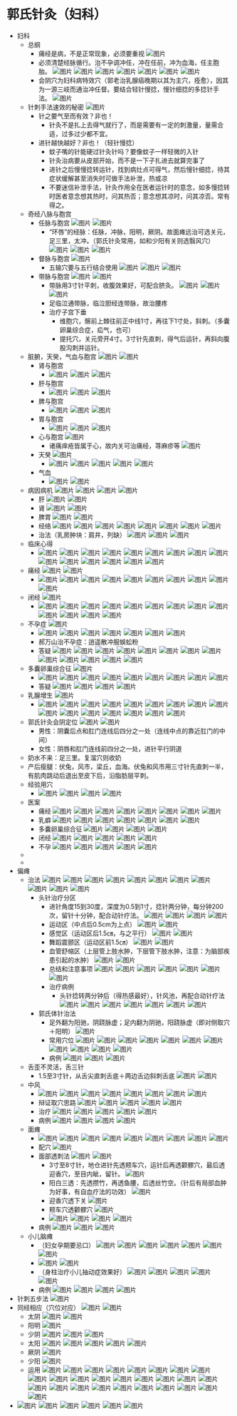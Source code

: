 # 郭氏针灸（妇科）
- 妇科
    - 总纲
        - 痛经是病，不是正常现象，必须要重视 ![图片](./郭氏针灸（妇科）-幕布图片-85966-883937.jpg)
        - 必须清楚经脉循行。治不孕调冲任，冲在任前，冲为血海，任主胞胎。 ![图片](./郭氏针灸（妇科）-幕布图片-768857-768900.jpg) ![图片](./郭氏针灸（妇科）-幕布图片-802161-629743.jpg) ![图片](./郭氏针灸（妇科）-幕布图片-327143-88793.jpg) ![图片](./郭氏针灸（妇科）-幕布图片-656894-501645.jpg) ![图片](./郭氏针灸（妇科）-幕布图片-5826-81701.jpg) ![图片](./郭氏针灸（妇科）-幕布图片-553950-894160.jpg) ![图片](./郭氏针灸（妇科）-幕布图片-610021-557538.jpg)
        - 会阴穴为妇科病特效穴（郭老治乳腺癌晚期以其为主穴，痊愈），因其为一源三岐而通治冲任督。要结合轻针慢捻，慢针细捻的多捻针手法。 ![图片](./郭氏针灸（妇科）-幕布图片-629036-282491.jpg)
    - 针刺手法速效的秘密 ![图片](./郭氏针灸（妇科）-幕布图片-965902-446907.jpg)
        - 针之要气至而有效？非也！
            - 针灸不是扎上去得气就行了，而是需要有一定的刺激量，量需合适，过多过少都不宜。
        - 进针越快越好？非也！（轻针慢捻）
            - 蚊子嘴的针能硬过针灸针吗？要像蚊子一样轻微的入针
            - 针灸治病要从皮部开始，而不是一下子扎进去就算完事了
            - 进针之后慢慢捻转运针，找到病灶点可得气，然后慢针细捻，待其症状缓解甚至消失时可做手法补泄，热或凉
            - 不要迷信补泄手法，针灸作用全在医者运针时的意念，如多慢捻转时医者意念想其热时，问其热否；意念想其凉时，问其凉否。常有得之。
    - 奇经八脉与胞宫
        - 任脉与胞宫 ![图片](./郭氏针灸（妇科）-幕布图片-255112-668939.jpg) ![图片](./郭氏针灸（妇科）-幕布图片-900230-34916.jpg)
            - “环唇”的经脉：任脉，冲脉，阳明，厥阴。故面瘫远治可选关元，足三里，太冲。（郭氏针灸常用，如和少阳有关则选翳风穴） ![图片](./郭氏针灸（妇科）-幕布图片-977550-695657.jpg) ![图片](./郭氏针灸（妇科）-幕布图片-903825-943299.jpg) ![图片](./郭氏针灸（妇科）-幕布图片-339833-519551.jpg)
        - 督脉与胞宫 ![图片](./郭氏针灸（妇科）-幕布图片-948884-694827.jpg)
            - 五输穴要与五行结合使用 ![图片](./郭氏针灸（妇科）-幕布图片-676573-298447.jpg) ![图片](./郭氏针灸（妇科）-幕布图片-393577-618305.jpg) ![图片](./郭氏针灸（妇科）-幕布图片-905294-627152.jpg)
        - 带脉与胞宫 ![图片](./郭氏针灸（妇科）-幕布图片-367441-369649.jpg) ![图片](./郭氏针灸（妇科）-幕布图片-927205-516786.jpg)
            - 带脉用3寸针平刺，收腹效果好，可配合脐灸。 ![图片](./郭氏针灸（妇科）-幕布图片-413043-635270.jpg) ![图片](./郭氏针灸（妇科）-幕布图片-842757-551872.jpg) ![图片](./郭氏针灸（妇科）-幕布图片-336650-530934.jpg)
            - 足临泣通带脉，临泣胆经连带脉，故治腰疼
            - 治疗子宫下垂
                - 维胞穴，髂前上棘往前正中线1寸，再往下1寸处，斜刺。（多囊卵巢综合症，疝气，也可）
                - 提托穴，关元旁开4寸。3寸针先直刺，得气后运针，再斜向腹股沟刺并运针。
    - 脏腑，天癸，气血与胞宫 ![图片](./郭氏针灸（妇科）-幕布图片-525735-928159.jpg) ![图片](./郭氏针灸（妇科）-幕布图片-43799-948769.jpg)
        - 肾与胞宫
            -  ![图片](./郭氏针灸（妇科）-幕布图片-63794-102768.jpg) ![图片](./郭氏针灸（妇科）-幕布图片-550954-697473.jpg) ![图片](./郭氏针灸（妇科）-幕布图片-409051-391409.jpg)
        - 肝与胞宫
            -  ![图片](./郭氏针灸（妇科）-幕布图片-196403-28237.jpg) ![图片](./郭氏针灸（妇科）-幕布图片-760646-651677.jpg) ![图片](./郭氏针灸（妇科）-幕布图片-411847-92199.jpg)
        - 脾与胞宫
            -  ![图片](./郭氏针灸（妇科）-幕布图片-554970-596482.jpg) ![图片](./郭氏针灸（妇科）-幕布图片-592158-756475.jpg) ![图片](./郭氏针灸（妇科）-幕布图片-705523-536792.jpg)
        - 胃与胞宫
            -  ![图片](./郭氏针灸（妇科）-幕布图片-208291-609249.jpg) ![图片](./郭氏针灸（妇科）-幕布图片-543367-932775.jpg) ![图片](./郭氏针灸（妇科）-幕布图片-353060-244548.jpg)
        - 心与胞宫 ![图片](./郭氏针灸（妇科）-幕布图片-255331-498485.jpg)
            - 诸痛痒疮皆属于心，故内关可治痛经，荨麻疹等 ![图片](./郭氏针灸（妇科）-幕布图片-890206-908651.jpg)
        - 天癸 ![图片](./郭氏针灸（妇科）-幕布图片-408176-149795.jpg)
            -  ![图片](./郭氏针灸（妇科）-幕布图片-49365-375288.jpg) ![图片](./郭氏针灸（妇科）-幕布图片-202823-906641.jpg) ![图片](./郭氏针灸（妇科）-幕布图片-369559-731742.jpg) ![图片](./郭氏针灸（妇科）-幕布图片-133326-839969.jpg) ![图片](./郭氏针灸（妇科）-幕布图片-839008-13723.jpg)
        - 气血
            -  ![图片](./郭氏针灸（妇科）-幕布图片-680367-42092.jpg) ![图片](./郭氏针灸（妇科）-幕布图片-682379-371561.jpg)
    - 病因病机 ![图片](./郭氏针灸（妇科）-幕布图片-576829-190934.jpg) ![图片](./郭氏针灸（妇科）-幕布图片-535163-272930.jpg) ![图片](./郭氏针灸（妇科）-幕布图片-528864-537875.jpg) ![图片](./郭氏针灸（妇科）-幕布图片-231964-594717.jpg)
        - 肝 ![图片](./郭氏针灸（妇科）-幕布图片-561155-514577.jpg) ![图片](./郭氏针灸（妇科）-幕布图片-890060-523793.jpg)
        - 肾 ![图片](./郭氏针灸（妇科）-幕布图片-64124-318012.jpg) ![图片](./郭氏针灸（妇科）-幕布图片-6831-444644.jpg)
        - 脾胃 ![图片](./郭氏针灸（妇科）-幕布图片-565677-504861.jpg) ![图片](./郭氏针灸（妇科）-幕布图片-833039-207685.jpg)
        - 经络 ![图片](./郭氏针灸（妇科）-幕布图片-519584-166198.jpg) ![图片](./郭氏针灸（妇科）-幕布图片-528791-30663.jpg) ![图片](./郭氏针灸（妇科）-幕布图片-129227-715727.jpg) ![图片](./郭氏针灸（妇科）-幕布图片-301869-132083.jpg) ![图片](./郭氏针灸（妇科）-幕布图片-189946-942273.jpg) ![图片](./郭氏针灸（妇科）-幕布图片-66109-410690.jpg) ![图片](./郭氏针灸（妇科）-幕布图片-331063-419520.jpg) ![图片](./郭氏针灸（妇科）-幕布图片-671017-754556.jpg)
        - 治法（乳房肿块：肩井，列缺） ![图片](./郭氏针灸（妇科）-幕布图片-423333-928592.jpg) ![图片](./郭氏针灸（妇科）-幕布图片-626501-408280.jpg) ![图片](./郭氏针灸（妇科）-幕布图片-853145-299473.jpg)
    - 临床心得
        -  ![图片](./郭氏针灸（妇科）-幕布图片-235881-142709.jpg) ![图片](./郭氏针灸（妇科）-幕布图片-774817-76919.jpg) ![图片](./郭氏针灸（妇科）-幕布图片-803899-652013.jpg) ![图片](./郭氏针灸（妇科）-幕布图片-851459-419930.jpg) ![图片](./郭氏针灸（妇科）-幕布图片-861172-782635.jpg) ![图片](./郭氏针灸（妇科）-幕布图片-979135-407392.jpg) ![图片](./郭氏针灸（妇科）-幕布图片-815633-26998.jpg) ![图片](./郭氏针灸（妇科）-幕布图片-282530-386391.jpg) ![图片](./郭氏针灸（妇科）-幕布图片-468055-841085.jpg) ![图片](./郭氏针灸（妇科）-幕布图片-307947-415215.jpg) ![图片](./郭氏针灸（妇科）-幕布图片-524870-560701.jpg) ![图片](./郭氏针灸（妇科）-幕布图片-15722-733105.jpg) ![图片](./郭氏针灸（妇科）-幕布图片-262969-391331.jpg) ![图片](./郭氏针灸（妇科）-幕布图片-172686-317789.jpg) ![图片](./郭氏针灸（妇科）-幕布图片-605178-354893.jpg)
    - 痛经 ![图片](./郭氏针灸（妇科）-幕布图片-839287-920197.jpg) ![图片](./郭氏针灸（妇科）-幕布图片-913934-383791.jpg)
        -  ![图片](./郭氏针灸（妇科）-幕布图片-518038-635207.jpg) ![图片](./郭氏针灸（妇科）-幕布图片-898157-106373.jpg) ![图片](./郭氏针灸（妇科）-幕布图片-260509-39014.jpg) ![图片](./郭氏针灸（妇科）-幕布图片-497274-94023.jpg) ![图片](./郭氏针灸（妇科）-幕布图片-143703-653885.jpg) ![图片](./郭氏针灸（妇科）-幕布图片-23513-246209.jpg) ![图片](./郭氏针灸（妇科）-幕布图片-818094-582585.jpg) ![图片](./郭氏针灸（妇科）-幕布图片-548215-18541.jpg) ![图片](./郭氏针灸（妇科）-幕布图片-809637-332626.jpg) ![图片](./郭氏针灸（妇科）-幕布图片-117000-20828.jpg)
    - 闭经 ![图片](./郭氏针灸（妇科）-幕布图片-832060-140345.jpg)
        -  ![图片](./郭氏针灸（妇科）-幕布图片-257701-628866.jpg) ![图片](./郭氏针灸（妇科）-幕布图片-276933-875980.jpg) ![图片](./郭氏针灸（妇科）-幕布图片-11825-204397.jpg) ![图片](./郭氏针灸（妇科）-幕布图片-810049-218187.jpg) ![图片](./郭氏针灸（妇科）-幕布图片-732069-716575.jpg) ![图片](./郭氏针灸（妇科）-幕布图片-457899-13564.jpg) ![图片](./郭氏针灸（妇科）-幕布图片-459989-75785.jpg) ![图片](./郭氏针灸（妇科）-幕布图片-577266-61393.jpg) ![图片](./郭氏针灸（妇科）-幕布图片-998367-773970.jpg) ![图片](./郭氏针灸（妇科）-幕布图片-753023-90574.jpg) ![图片](./郭氏针灸（妇科）-幕布图片-557553-59416.jpg) ![图片](./郭氏针灸（妇科）-幕布图片-497177-502950.jpg) ![图片](./郭氏针灸（妇科）-幕布图片-613155-956184.jpg)
    - 不孕症 ![图片](./郭氏针灸（妇科）-幕布图片-643029-122477.jpg)
        -  ![图片](./郭氏针灸（妇科）-幕布图片-96565-658487.jpg) ![图片](./郭氏针灸（妇科）-幕布图片-565306-41267.jpg) ![图片](./郭氏针灸（妇科）-幕布图片-244161-881999.jpg) ![图片](./郭氏针灸（妇科）-幕布图片-927384-102997.jpg) ![图片](./郭氏针灸（妇科）-幕布图片-272467-213760.jpg) ![图片](./郭氏针灸（妇科）-幕布图片-951827-119388.jpg) ![图片](./郭氏针灸（妇科）-幕布图片-1475-778372.jpg)
        - 郝万山治不孕症：逍遥散冲服蜈蚣粉
        - 答疑 ![图片](./郭氏针灸（妇科）-幕布图片-542324-438923.jpg) ![图片](./郭氏针灸（妇科）-幕布图片-841949-57926.jpg) ![图片](./郭氏针灸（妇科）-幕布图片-927881-385480.jpg) ![图片](./郭氏针灸（妇科）-幕布图片-687913-503534.jpg) ![图片](./郭氏针灸（妇科）-幕布图片-587468-413728.jpg) ![图片](./郭氏针灸（妇科）-幕布图片-787643-909559.jpg) ![图片](./郭氏针灸（妇科）-幕布图片-579762-949329.jpg) ![图片](./郭氏针灸（妇科）-幕布图片-245985-490210.jpg) ![图片](./郭氏针灸（妇科）-幕布图片-529352-872203.jpg) ![图片](./郭氏针灸（妇科）-幕布图片-380739-698358.jpg) ![图片](./郭氏针灸（妇科）-幕布图片-571082-28018.jpg) ![图片](./郭氏针灸（妇科）-幕布图片-329463-126048.jpg) ![图片](./郭氏针灸（妇科）-幕布图片-646154-938318.jpg)
    - 多囊卵巢综合征 ![图片](./郭氏针灸（妇科）-幕布图片-475909-925198.jpg)
        -  ![图片](./郭氏针灸（妇科）-幕布图片-147479-370009.jpg) ![图片](./郭氏针灸（妇科）-幕布图片-299941-402503.jpg) ![图片](./郭氏针灸（妇科）-幕布图片-864246-126513.jpg) ![图片](./郭氏针灸（妇科）-幕布图片-594986-453085.jpg) ![图片](./郭氏针灸（妇科）-幕布图片-776423-855869.jpg) ![图片](./郭氏针灸（妇科）-幕布图片-449453-5615.jpg) ![图片](./郭氏针灸（妇科）-幕布图片-673389-998448.jpg) ![图片](./郭氏针灸（妇科）-幕布图片-415132-491458.jpg) ![图片](./郭氏针灸（妇科）-幕布图片-113053-301601.jpg)
        - 答疑 ![图片](./郭氏针灸（妇科）-幕布图片-635509-182665.jpg) ![图片](./郭氏针灸（妇科）-幕布图片-597373-861941.jpg) ![图片](./郭氏针灸（妇科）-幕布图片-437629-277240.jpg) ![图片](./郭氏针灸（妇科）-幕布图片-201224-536235.jpg)
    - 乳腺增生 ![图片](./郭氏针灸（妇科）-幕布图片-844040-244509.jpg)
        -  ![图片](./郭氏针灸（妇科）-幕布图片-879027-372929.jpg) ![图片](./郭氏针灸（妇科）-幕布图片-748327-461344.jpg) ![图片](./郭氏针灸（妇科）-幕布图片-84879-232330.jpg) ![图片](./郭氏针灸（妇科）-幕布图片-639844-257146.jpg) ![图片](./郭氏针灸（妇科）-幕布图片-194865-188319.jpg) ![图片](./郭氏针灸（妇科）-幕布图片-54945-137642.jpg) ![图片](./郭氏针灸（妇科）-幕布图片-59019-618190.jpg) ![图片](./郭氏针灸（妇科）-幕布图片-909372-663430.jpg) ![图片](./郭氏针灸（妇科）-幕布图片-90233-119852.jpg) ![图片](./郭氏针灸（妇科）-幕布图片-757407-330408.jpg) ![图片](./郭氏针灸（妇科）-幕布图片-524847-441533.jpg) ![图片](./郭氏针灸（妇科）-幕布图片-376887-985221.jpg) ![图片](./郭氏针灸（妇科）-幕布图片-826891-706028.jpg) ![图片](./郭氏针灸（妇科）-幕布图片-577664-596312.jpg) ![图片](./郭氏针灸（妇科）-幕布图片-315680-829309.jpg) ![图片](./郭氏针灸（妇科）-幕布图片-819973-431869.jpg)
    - 郭氏针灸会阴定位 ![图片](./郭氏针灸（妇科）-幕布图片-927096-411436.jpg) ![图片](./郭氏针灸（妇科）-幕布图片-451074-18908.jpg)
        - 男性：阴囊后点和肛门连线后四分之一处（连线中点的靠近肛门的中间）
        - 女性：阴唇和肛门连线前四分之一处，进针平行阴道
    - 奶水不来：足三里。复溜穴则收奶
    - 产后瘦腿：伏兔，风市，梁丘，血海。伏兔和风市用三寸针先直刺一半，有肌肉跳动后退出至皮下后，沿脂肪层平刺。
    - 经验用穴
        -  ![图片](./郭氏针灸（妇科）-幕布图片-738128-263012.jpg) ![图片](./郭氏针灸（妇科）-幕布图片-551846-716527.jpg) ![图片](./郭氏针灸（妇科）-幕布图片-250293-769189.jpg) ![图片](./郭氏针灸（妇科）-幕布图片-271348-547090.jpg)
    - 医案
        - 痛经 ![图片](./郭氏针灸（妇科）-幕布图片-268395-797823.jpg) ![图片](./郭氏针灸（妇科）-幕布图片-732372-156269.jpg) ![图片](./郭氏针灸（妇科）-幕布图片-443981-333889.jpg) ![图片](./郭氏针灸（妇科）-幕布图片-560606-820017.jpg) ![图片](./郭氏针灸（妇科）-幕布图片-805697-14512.jpg) ![图片](./郭氏针灸（妇科）-幕布图片-247399-226503.jpg) ![图片](./郭氏针灸（妇科）-幕布图片-948965-456833.jpg) ![图片](./郭氏针灸（妇科）-幕布图片-644691-363647.jpg)
        - 乳癖 ![图片](./郭氏针灸（妇科）-幕布图片-841702-891536.jpg) ![图片](./郭氏针灸（妇科）-幕布图片-118553-662380.jpg) ![图片](./郭氏针灸（妇科）-幕布图片-347116-95417.jpg) ![图片](./郭氏针灸（妇科）-幕布图片-726477-18795.jpg) ![图片](./郭氏针灸（妇科）-幕布图片-323263-893793.jpg) ![图片](./郭氏针灸（妇科）-幕布图片-546932-242438.jpg) ![图片](./郭氏针灸（妇科）-幕布图片-679719-648542.jpg)
        - 多囊卵巢综合征 ![图片](./郭氏针灸（妇科）-幕布图片-68995-667054.jpg) ![图片](./郭氏针灸（妇科）-幕布图片-341301-71601.jpg) ![图片](./郭氏针灸（妇科）-幕布图片-873406-858427.jpg) ![图片](./郭氏针灸（妇科）-幕布图片-545526-820535.jpg)
        - 闭经 ![图片](./郭氏针灸（妇科）-幕布图片-305497-401251.jpg) ![图片](./郭氏针灸（妇科）-幕布图片-76643-728595.jpg) ![图片](./郭氏针灸（妇科）-幕布图片-162055-111310.jpg) ![图片](./郭氏针灸（妇科）-幕布图片-345498-729312.jpg) ![图片](./郭氏针灸（妇科）-幕布图片-266186-2100.jpg)
        - 不孕 ![图片](./郭氏针灸（妇科）-幕布图片-51097-79624.jpg) ![图片](./郭氏针灸（妇科）-幕布图片-866186-888792.jpg) ![图片](./郭氏针灸（妇科）-幕布图片-208981-793151.jpg) ![图片](./郭氏针灸（妇科）-幕布图片-674937-131702.jpg) ![图片](./郭氏针灸（妇科）-幕布图片-897047-38289.jpg)
    - 
    - 
- 偏瘫
    - 治法 ![图片](./郭氏针灸（妇科）-幕布图片-268783-94525.jpg) ![图片](./郭氏针灸（妇科）-幕布图片-738358-675686.jpg) ![图片](./郭氏针灸（妇科）-幕布图片-447248-398133.jpg) ![图片](./郭氏针灸（妇科）-幕布图片-582725-585780.jpg) ![图片](./郭氏针灸（妇科）-幕布图片-303478-104999.jpg) ![图片](./郭氏针灸（妇科）-幕布图片-573460-792476.jpg) ![图片](./郭氏针灸（妇科）-幕布图片-610362-6392.jpg) ![图片](./郭氏针灸（妇科）-幕布图片-691739-227212.jpg) ![图片](./郭氏针灸（妇科）-幕布图片-135038-648312.jpg) ![图片](./郭氏针灸（妇科）-幕布图片-784833-559126.jpg) ![图片](./郭氏针灸（妇科）-幕布图片-973574-311934.jpg)
        - 头针治疗分区
            - 进针角度15到30度，深度为0.5到1寸，捻针两分钟，每分钟200次，留针十分钟，配合动针疗法。 ![图片](./郭氏针灸（妇科）-幕布图片-937888-597508.jpg) ![图片](./郭氏针灸（妇科）-幕布图片-151642-214091.jpg) ![图片](./郭氏针灸（妇科）-幕布图片-146746-660253.jpg) ![图片](./郭氏针灸（妇科）-幕布图片-811324-14969.jpg)
            - 运动区（中点后0.5cm为上点） ![图片](./郭氏针灸（妇科）-幕布图片-861224-406111.jpg) ![图片](./郭氏针灸（妇科）-幕布图片-810488-154222.jpg)
            - 感觉区（运动区后1.5㎝，与之平行） ![图片](./郭氏针灸（妇科）-幕布图片-627223-723537.jpg) ![图片](./郭氏针灸（妇科）-幕布图片-921403-451970.jpg)
            - 舞蹈震颤区（运动区前1.5㎝） ![图片](./郭氏针灸（妇科）-幕布图片-434118-600685.jpg) ![图片](./郭氏针灸（妇科）-幕布图片-954272-201576.jpg)
            - 血管舒缩区（上层管上肢水肿，下层管下肢水肿，注意：为脑部疾患引起的水肿） ![图片](./郭氏针灸（妇科）-幕布图片-202888-420780.jpg) ![图片](./郭氏针灸（妇科）-幕布图片-446762-666001.jpg)
            - 总结和注意事项 ![图片](./郭氏针灸（妇科）-幕布图片-446866-100218.jpg) ![图片](./郭氏针灸（妇科）-幕布图片-773705-339641.jpg) ![图片](./郭氏针灸（妇科）-幕布图片-838069-925934.jpg) ![图片](./郭氏针灸（妇科）-幕布图片-468582-323540.jpg) ![图片](./郭氏针灸（妇科）-幕布图片-332319-361837.jpg) ![图片](./郭氏针灸（妇科）-幕布图片-533462-863170.jpg) ![图片](./郭氏针灸（妇科）-幕布图片-392105-713587.jpg)
            - 治疗病例
                - 头针捻转两分钟后（得热感最好），针风池，再配合动针疗法 ![图片](./郭氏针灸（妇科）-幕布图片-603066-295163.jpg) ![图片](./郭氏针灸（妇科）-幕布图片-155839-85126.jpg) ![图片](./郭氏针灸（妇科）-幕布图片-623437-469794.jpg) ![图片](./郭氏针灸（妇科）-幕布图片-902472-408394.jpg) ![图片](./郭氏针灸（妇科）-幕布图片-679470-739496.jpg) ![图片](./郭氏针灸（妇科）-幕布图片-242883-102504.jpg) ![图片](./郭氏针灸（妇科）-幕布图片-729151-565043.jpg)
        - 郭氏体针治法
            - 足外翻为阳驰，阴跷脉虚；足内翻为阴驰，阳跷脉虚（即对侧取穴＋阳明） ![图片](./郭氏针灸（妇科）-幕布图片-435823-18580.jpg)
            - 常用穴位 ![图片](./郭氏针灸（妇科）-幕布图片-179113-945625.jpg) ![图片](./郭氏针灸（妇科）-幕布图片-34858-207753.jpg) ![图片](./郭氏针灸（妇科）-幕布图片-973027-529173.jpg) ![图片](./郭氏针灸（妇科）-幕布图片-809672-882437.jpg) ![图片](./郭氏针灸（妇科）-幕布图片-157105-353202.jpg) ![图片](./郭氏针灸（妇科）-幕布图片-634633-578399.jpg) ![图片](./郭氏针灸（妇科）-幕布图片-920725-419901.jpg) ![图片](./郭氏针灸（妇科）-幕布图片-822387-22031.jpg) ![图片](./郭氏针灸（妇科）-幕布图片-568283-993293.jpg) ![图片](./郭氏针灸（妇科）-幕布图片-574085-320673.jpg) ![图片](./郭氏针灸（妇科）-幕布图片-14166-900220.jpg)
            - 病例 ![图片](./郭氏针灸（妇科）-幕布图片-766255-699155.jpg) ![图片](./郭氏针灸（妇科）-幕布图片-287564-213345.jpg) ![图片](./郭氏针灸（妇科）-幕布图片-841630-174332.jpg)
    - 舌歪不灵活，舌三针
        - 1.5至3寸针，从舌尖直刺舌底＋两边舌边斜刺舌底 ![图片](./郭氏针灸（妇科）-幕布图片-57789-187776.jpg) ![图片](./郭氏针灸（妇科）-幕布图片-453358-311833.jpg)
    - 中风
        -  ![图片](./郭氏针灸（妇科）-幕布图片-790045-658794.jpg) ![图片](./郭氏针灸（妇科）-幕布图片-454100-681712.jpg) ![图片](./郭氏针灸（妇科）-幕布图片-358830-867885.jpg) ![图片](./郭氏针灸（妇科）-幕布图片-109960-60500.jpg) ![图片](./郭氏针灸（妇科）-幕布图片-868987-559611.jpg) ![图片](./郭氏针灸（妇科）-幕布图片-283296-615355.jpg) ![图片](./郭氏针灸（妇科）-幕布图片-203498-820235.jpg) ![图片](./郭氏针灸（妇科）-幕布图片-238742-417457.jpg)
        - 辩证取穴思路 ![图片](./郭氏针灸（妇科）-幕布图片-87144-916588.jpg) ![图片](./郭氏针灸（妇科）-幕布图片-242988-799931.jpg) ![图片](./郭氏针灸（妇科）-幕布图片-699195-650873.jpg) ![图片](./郭氏针灸（妇科）-幕布图片-362086-228256.jpg) ![图片](./郭氏针灸（妇科）-幕布图片-666764-898575.jpg)
        - 治疗 ![图片](./郭氏针灸（妇科）-幕布图片-484222-380078.jpg) ![图片](./郭氏针灸（妇科）-幕布图片-149204-92806.jpg) ![图片](./郭氏针灸（妇科）-幕布图片-638728-844196.jpg) ![图片](./郭氏针灸（妇科）-幕布图片-974619-682835.jpg) ![图片](./郭氏针灸（妇科）-幕布图片-491740-838870.jpg)
        - 病例 ![图片](./郭氏针灸（妇科）-幕布图片-472594-852604.jpg) ![图片](./郭氏针灸（妇科）-幕布图片-843244-44209.jpg) ![图片](./郭氏针灸（妇科）-幕布图片-867871-782682.jpg) ![图片](./郭氏针灸（妇科）-幕布图片-64662-517221.jpg)
    - 面瘫
        -  ![图片](./郭氏针灸（妇科）-幕布图片-21040-658264.jpg) ![图片](./郭氏针灸（妇科）-幕布图片-82804-307575.jpg) ![图片](./郭氏针灸（妇科）-幕布图片-236001-698428.jpg) ![图片](./郭氏针灸（妇科）-幕布图片-786691-787050.jpg) ![图片](./郭氏针灸（妇科）-幕布图片-515193-734691.jpg) ![图片](./郭氏针灸（妇科）-幕布图片-665034-702947.jpg) ![图片](./郭氏针灸（妇科）-幕布图片-53512-425148.jpg) ![图片](./郭氏针灸（妇科）-幕布图片-259764-987644.jpg) ![图片](./郭氏针灸（妇科）-幕布图片-694917-270853.jpg)
        - 配穴 ![图片](./郭氏针灸（妇科）-幕布图片-868338-669733.jpg)
        - 面部透刺法 ![图片](./郭氏针灸（妇科）-幕布图片-766466-988552.jpg) ![图片](./郭氏针灸（妇科）-幕布图片-270341-356407.jpg)
            - 3寸至8寸针，地仓进针先透颊车穴，运针后再透颧髎穴，最后透迎香穴，至目内眦，留针。 ![图片](./郭氏针灸（妇科）-幕布图片-512596-321855.jpg)
            - 阳白三透：先透攒竹，再透鱼腰，后透丝竹空。（针后有局部血肿为好事，有自血疗法的功效） ![图片](./郭氏针灸（妇科）-幕布图片-16681-875191.jpg)
            - 迎香穴透下关 ![图片](./郭氏针灸（妇科）-幕布图片-625698-87651.jpg)
            - 颊车穴透颧髎穴 ![图片](./郭氏针灸（妇科）-幕布图片-643901-997674.jpg)
            -  ![图片](./郭氏针灸（妇科）-幕布图片-277290-931041.jpg) ![图片](./郭氏针灸（妇科）-幕布图片-861294-492086.jpg) ![图片](./郭氏针灸（妇科）-幕布图片-545969-533789.jpg) ![图片](./郭氏针灸（妇科）-幕布图片-207939-372385.jpg)
        - 病例 ![图片](./郭氏针灸（妇科）-幕布图片-616557-89993.jpg) ![图片](./郭氏针灸（妇科）-幕布图片-6634-738097.jpg) ![图片](./郭氏针灸（妇科）-幕布图片-70098-95516.jpg)
    - 小儿脑瘫
        - （妇女孕期要忌口） ![图片](./郭氏针灸（妇科）-幕布图片-35837-587851.jpg) ![图片](./郭氏针灸（妇科）-幕布图片-599603-344819.jpg) ![图片](./郭氏针灸（妇科）-幕布图片-982225-363413.jpg) ![图片](./郭氏针灸（妇科）-幕布图片-46945-600967.jpg) ![图片](./郭氏针灸（妇科）-幕布图片-589146-479790.jpg) ![图片](./郭氏针灸（妇科）-幕布图片-913085-252358.jpg) ![图片](./郭氏针灸（妇科）-幕布图片-846795-672502.jpg)
        -  ![图片](./郭氏针灸（妇科）-幕布图片-538461-838986.jpg) ![图片](./郭氏针灸（妇科）-幕布图片-949781-790105.jpg)
        - （身柱治疗小儿抽动症效果好） ![图片](./郭氏针灸（妇科）-幕布图片-827768-207845.jpg) ![图片](./郭氏针灸（妇科）-幕布图片-573593-443942.jpg) ![图片](./郭氏针灸（妇科）-幕布图片-21740-809148.jpg) ![图片](./郭氏针灸（妇科）-幕布图片-181535-547835.jpg) ![图片](./郭氏针灸（妇科）-幕布图片-727188-61836.jpg)
        - 病例 ![图片](./郭氏针灸（妇科）-幕布图片-167109-83838.jpg) ![图片](./郭氏针灸（妇科）-幕布图片-683983-814808.jpg) ![图片](./郭氏针灸（妇科）-幕布图片-104155-156814.jpg) ![图片](./郭氏针灸（妇科）-幕布图片-285794-183457.jpg)
- 针刺五步法 ![图片](./郭氏针灸（妇科）-幕布图片-1718-731297.jpg)
- 同经相应（穴位对应） ![图片](./郭氏针灸（妇科）-幕布图片-710179-358022.jpg) ![图片](./郭氏针灸（妇科）-幕布图片-426050-199656.jpg)
    - 太阴 ![图片](./郭氏针灸（妇科）-幕布图片-730759-1060.jpg) ![图片](./郭氏针灸（妇科）-幕布图片-431568-841191.jpg)
    - 阳明 ![图片](./郭氏针灸（妇科）-幕布图片-618923-390628.jpg)
    - 少阴 ![图片](./郭氏针灸（妇科）-幕布图片-83259-909675.jpg) ![图片](./郭氏针灸（妇科）-幕布图片-478892-704706.jpg) ![图片](./郭氏针灸（妇科）-幕布图片-452933-798689.jpg)
    - 太阳 ![图片](./郭氏针灸（妇科）-幕布图片-608039-802542.jpg) ![图片](./郭氏针灸（妇科）-幕布图片-465476-463584.jpg) ![图片](./郭氏针灸（妇科）-幕布图片-566407-660143.jpg) ![图片](./郭氏针灸（妇科）-幕布图片-863307-953145.jpg) ![图片](./郭氏针灸（妇科）-幕布图片-199018-633635.jpg)
    - 厥阴 ![图片](./郭氏针灸（妇科）-幕布图片-171344-478969.jpg)
    - 少阳 ![图片](./郭氏针灸（妇科）-幕布图片-310264-608315.jpg)
    - 运用 ![图片](./郭氏针灸（妇科）-幕布图片-227481-886845.jpg) ![图片](./郭氏针灸（妇科）-幕布图片-687814-65570.jpg) ![图片](./郭氏针灸（妇科）-幕布图片-992799-545172.jpg) ![图片](./郭氏针灸（妇科）-幕布图片-853640-392180.jpg) ![图片](./郭氏针灸（妇科）-幕布图片-960781-911622.jpg) ![图片](./郭氏针灸（妇科）-幕布图片-682123-655328.jpg) ![图片](./郭氏针灸（妇科）-幕布图片-55423-609741.jpg) ![图片](./郭氏针灸（妇科）-幕布图片-500630-865368.jpg) ![图片](./郭氏针灸（妇科）-幕布图片-249836-839826.jpg) ![图片](./郭氏针灸（妇科）-幕布图片-574553-479288.jpg) ![图片](./郭氏针灸（妇科）-幕布图片-342796-795819.jpg) ![图片](./郭氏针灸（妇科）-幕布图片-81744-851115.jpg) ![图片](./郭氏针灸（妇科）-幕布图片-667626-703174.jpg) ![图片](./郭氏针灸（妇科）-幕布图片-604508-858134.jpg) ![图片](./郭氏针灸（妇科）-幕布图片-523833-287567.jpg) ![图片](./郭氏针灸（妇科）-幕布图片-848950-950172.jpg) ![图片](./郭氏针灸（妇科）-幕布图片-406848-491504.jpg) ![图片](./郭氏针灸（妇科）-幕布图片-62185-306605.jpg) ![图片](./郭氏针灸（妇科）-幕布图片-892701-166637.jpg) ![图片](./郭氏针灸（妇科）-幕布图片-58775-966011.jpg) ![图片](./郭氏针灸（妇科）-幕布图片-878608-270997.jpg) ![图片](./郭氏针灸（妇科）-幕布图片-885738-366082.jpg) ![图片](./郭氏针灸（妇科）-幕布图片-31575-201882.jpg) ![图片](./郭氏针灸（妇科）-幕布图片-670921-812186.jpg) ![图片](./郭氏针灸（妇科）-幕布图片-688968-853086.jpg) ![图片](./郭氏针灸（妇科）-幕布图片-376915-44145.jpg) ![图片](./郭氏针灸（妇科）-幕布图片-145743-465468.jpg)
-  ![图片](./郭氏针灸（妇科）-幕布图片-454515-960555.jpg) ![图片](./郭氏针灸（妇科）-幕布图片-249713-502398.jpg) ![图片](./郭氏针灸（妇科）-幕布图片-401932-781488.jpg) ![图片](./郭氏针灸（妇科）-幕布图片-403523-102464.jpg) ![图片](./郭氏针灸（妇科）-幕布图片-729855-15680.jpg) ![图片](./郭氏针灸（妇科）-幕布图片-194884-797932.jpg)